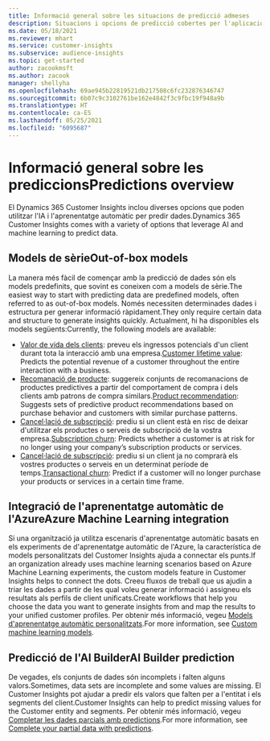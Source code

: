 ```yaml
---
title: Informació general sobre les situacions de predicció admeses
description: Situacions i opcions de predicció cobertes per l'aplicació del Dynamics 365 Customer Insights.
ms.date: 05/18/2021
ms.reviewer: mhart
ms.service: customer-insights
ms.subservice: audience-insights
ms.topic: get-started
author: zacookmsft
ms.author: zacook
manager: shellyha
ms.openlocfilehash: 69ae945b22819521db217508c6fc232876346747
ms.sourcegitcommit: 6b07c9c3102761be162e4842f3c9fbc19f948a9b
ms.translationtype: HT
ms.contentlocale: ca-ES
ms.lasthandoff: 05/25/2021
ms.locfileid: "6095687"
---
```

# <a name="predictions-overview"></a><span data-ttu-id="be544-103">Informació general sobre les prediccions</span><span class="sxs-lookup"><span data-stu-id="be544-103">Predictions overview</span></span>

<span data-ttu-id="be544-104">El Dynamics 365 Customer Insights inclou diverses opcions que poden utilitzar l'IA i l'aprenentatge automàtic per predir dades.</span><span class="sxs-lookup"><span data-stu-id="be544-104">Dynamics 365 Customer Insights comes with a variety of options that leverage AI and machine learning to predict data.</span></span> 

## <a name="out-of-box-models"></a><span data-ttu-id="be544-105">Models de sèrie</span><span class="sxs-lookup"><span data-stu-id="be544-105">Out-of-box models</span></span>

<span data-ttu-id="be544-106">La manera més fàcil de començar amb la predicció de dades són els models predefinits, que sovint es coneixen com a models de sèrie.</span><span class="sxs-lookup"><span data-stu-id="be544-106">The easiest way to start with predicting data are predefined models, often referred to as out-of-box models.</span></span> <span data-ttu-id="be544-107">Només necessiten determinades dades i estructura per generar informació ràpidament.</span><span class="sxs-lookup"><span data-stu-id="be544-107">They only require certain data and structure to generate insights quickly.</span></span> <span data-ttu-id="be544-108">Actualment, hi ha disponibles els models següents:</span><span class="sxs-lookup"><span data-stu-id="be544-108">Currently, the following models are available:</span></span> 
- <span data-ttu-id="be544-109">[Valor de vida dels clients](predict-customer-lifetime-value.md): preveu els ingressos potencials d'un client durant tota la interacció amb una empresa.</span><span class="sxs-lookup"><span data-stu-id="be544-109">[Customer lifetime value](predict-customer-lifetime-value.md): Predicts the potential revenue of a customer throughout the entire interaction with a business.</span></span> 
- <span data-ttu-id="be544-110">[Recomanació de producte](predict-product-recommendation.md): suggereix conjunts de recomanacions de productes predictives a partir del comportament de compra i dels clients amb patrons de compra similars.</span><span class="sxs-lookup"><span data-stu-id="be544-110">[Product recommendation](predict-product-recommendation.md): Suggests sets of predictive product recommendations based on purchase behavior and customers with similar purchase patterns.</span></span>
- <span data-ttu-id="be544-111">[Cancel·lació de subscripció](predict-subscription-churn.md): prediu si un client està en risc de deixar d'utilitzar els productes o serveis de subscripció de la vostra empresa.</span><span class="sxs-lookup"><span data-stu-id="be544-111">[Subscription churn](predict-subscription-churn.md): Predicts whether a customer is at risk for no longer using your company’s subscription products or services.</span></span>
- <span data-ttu-id="be544-112">[Cancel·lació de subscripció](predict-transactional-churn.md): prediu si un client ja no comprarà els vostres productes o serveis en un determinat període de temps.</span><span class="sxs-lookup"><span data-stu-id="be544-112">[Transactional churn](predict-transactional-churn.md): Predict if a customer will no longer purchase your products or services in a certain time frame.</span></span>

## <a name="azure-machine-learning-integration"></a><span data-ttu-id="be544-113">Integració de l'aprenentatge automàtic de l'Azure</span><span class="sxs-lookup"><span data-stu-id="be544-113">Azure Machine Learning integration</span></span>

<span data-ttu-id="be544-114">Si una organització ja utilitza escenaris d'aprenentatge automàtic basats en els experiments de d'aprenentatge automàtic de l'Azure, la característica de models personalitzats del Customer Insights ajuda a connectar els punts.</span><span class="sxs-lookup"><span data-stu-id="be544-114">If an organization already uses machine learning scenarios based on Azure Machine Learning experiments, the custom models feature in Customer Insights helps to connect the dots.</span></span> <span data-ttu-id="be544-115">Creeu fluxos de treball que us ajudin a triar les dades a partir de les qual voleu generar informació i assigneu els resultats als perfils de client unificats.</span><span class="sxs-lookup"><span data-stu-id="be544-115">Create workflows that help you choose the data you want to generate insights from and map the results to your unified customer profiles.</span></span> <span data-ttu-id="be544-116">Per obtenir més informació, vegeu [Models d'aprenentatge automàtic personalitzats](custom-models.md).</span><span class="sxs-lookup"><span data-stu-id="be544-116">For more information, see [Custom machine learning models](custom-models.md).</span></span>

## <a name="ai-builder-prediction"></a><span data-ttu-id="be544-117">Predicció de l'AI Builder</span><span class="sxs-lookup"><span data-stu-id="be544-117">AI Builder prediction</span></span>

<span data-ttu-id="be544-118">De vegades, els conjunts de dades són incomplets i falten alguns valors.</span><span class="sxs-lookup"><span data-stu-id="be544-118">Sometimes, data sets are incomplete and some values are missing.</span></span> <span data-ttu-id="be544-119">El Customer Insights pot ajudar a predir els valors que falten per a l'entitat i els segments del client.</span><span class="sxs-lookup"><span data-stu-id="be544-119">Customer Insights can help to predict missing values for the Customer entity and segments.</span></span> <span data-ttu-id="be544-120">Per obtenir més informació, vegeu [Completar les dades parcials amb predictions](predictions.md).</span><span class="sxs-lookup"><span data-stu-id="be544-120">For more information, see [Complete your partial data with predictions](predictions.md).</span></span>
